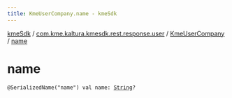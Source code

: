 ```yaml
---
title: KmeUserCompany.name - kmeSdk
---
```


[kmeSdk](../../index.html) / [com.kme.kaltura.kmesdk.rest.response.user](../index.html) / [KmeUserCompany](index.html) / [name](./name.html)

# name

`@SerializedName("name") val name: `[`String`](https://kotlinlang.org/api/latest/jvm/stdlib/kotlin/-string/index.html)`?`